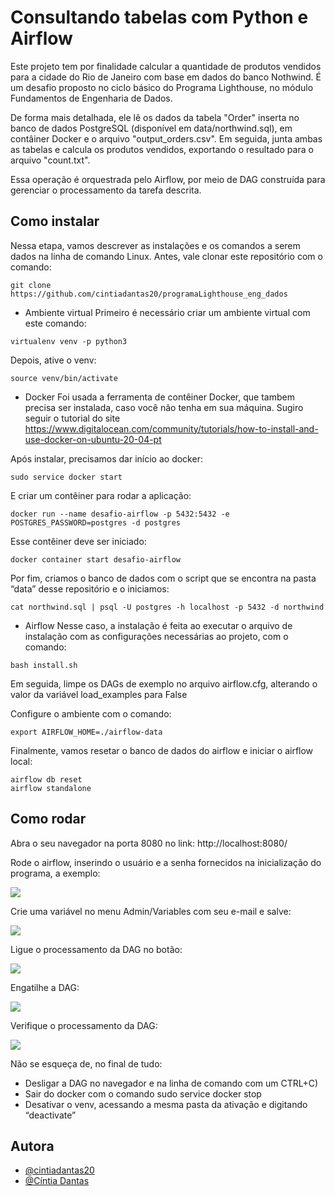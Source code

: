 # Consultando tabelas com Python e Airflow

Este projeto tem por finalidade calcular a quantidade de produtos vendidos para a cidade do Rio de Janeiro com base em dados do banco Nothwind. É um desafio proposto no ciclo básico do Programa Lighthouse, no módulo Fundamentos de Engenharia de Dados.

De forma mais detalhada, ele lê os dados da tabela "Order" inserta no banco de dados PostgreSQL (disponível em data/northwind.sql), em contâiner Docker e o arquivo "output_orders.csv". Em seguida, junta ambas as tabelas e calcula os produtos vendidos, exportando o resultado para o arquivo "count.txt".

Essa operação é orquestrada pelo Airflow, por meio de DAG construída para gerenciar o processamento da tarefa descrita.

## Como instalar
Nessa etapa, vamos descrever as instalações e os comandos a serem dados na linha de comando Linux. Antes, vale clonar este repositório com o comando:
```
git clone https://github.com/cintiadantas20/programaLighthouse_eng_dados
```
- Ambiente virtual
Primeiro é necessário criar um ambiente virtual com este comando:
```
virtualenv venv -p python3
```
Depois, ative o venv:
```
source venv/bin/activate
```
- Docker
Foi usada a ferramenta de contêiner Docker, que tambem precisa ser instalada, caso você não tenha em sua máquina. Sugiro seguir o tutorial do site https://www.digitalocean.com/community/tutorials/how-to-install-and-use-docker-on-ubuntu-20-04-pt

Após instalar, precisamos dar início ao docker:
```
sudo service docker start
```
E criar um contêiner para rodar a aplicação:
```
docker run --name desafio-airflow -p 5432:5432 -e POSTGRES_PASSWORD=postgres -d postgres
```
Esse contêiner deve ser iniciado:
```
docker container start desafio-airflow
```
Por fim, criamos o banco de dados com o script que se encontra na pasta “data” desse repositório e o iniciamos:
```
cat northwind.sql | psql -U postgres -h localhost -p 5432 -d northwind
```
- Airflow
Nesse caso, a instalação é feita ao executar o arquivo de instalação com as configurações necessárias ao projeto, com o comando:
```
bash install.sh
```
Em seguida, limpe os DAGs de exemplo no arquivo airflow.cfg, alterando o valor da variável load_examples para False

Configure o ambiente com o comando:
```
export AIRFLOW_HOME=./airflow-data
```
Finalmente, vamos resetar o banco de dados do airflow e iniciar o airflow local:
```
airflow db reset
airflow standalone
```

## Como rodar

Abra o seu navegador na porta 8080 no link: http://localhost:8080/

Rode o airflow, inserindo o usuário e a senha fornecidos na inicialização do programa, a exemplo:

![](imagem1.png)
 
Crie uma variável no menu Admin/Variables com seu e-mail e salve:

![](imagem2.png)

Ligue o processamento da DAG no botão:

![](imagem3.png)

Engatilhe a DAG:

![](imagem4.png)

Verifique o processamento da DAG:

![](imagem5.png)

Não se esqueça de, no final de tudo:
- Desligar a DAG no navegador e na linha de comando com um CTRL+C)
- Sair do docker com o comando sudo service docker stop
- Desativar o venv, acessando a mesma pasta da ativação e digitando “deactivate”

## Autora

- [@cintiadantas20](https://github.com/cintiadantas20)
- [@Cíntia Dantas](https://www.linkedin.com/in/cintia-dantas/)
